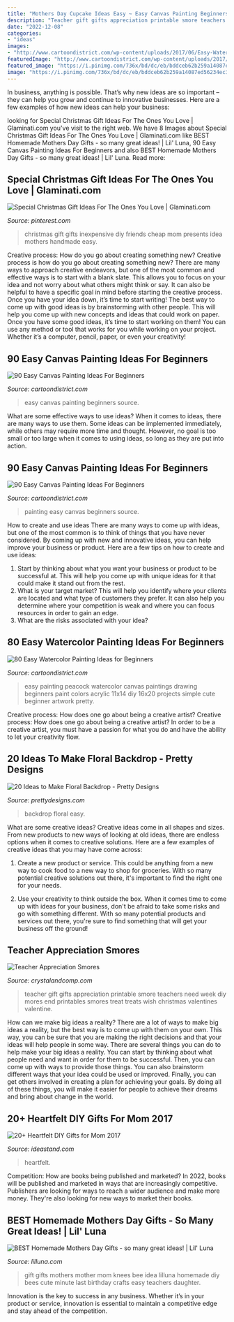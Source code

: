 ```yaml
---
title: "Mothers Day Cupcake Ideas Easy ~ Easy Canvas Painting Beginners Source"
description: "Teacher gift gifts appreciation printable smore teachers need week diy mores end printables smores treat treats wish christmas valentines valentine"
date: "2022-12-08"
categories:
- "ideas"
images:
- "http://www.cartoondistrict.com/wp-content/uploads/2017/06/Easy-Watercolor-Painting-Ideas-for-Beginners00040.jpeg"
featuredImage: "http://www.cartoondistrict.com/wp-content/uploads/2017/06/Easy-Canvas-Painting-Ideas-For-Beginners21-1.jpg"
featured_image: "https://i.pinimg.com/736x/bd/dc/eb/bddceb62b259a14087ed56234ec39ae6--inexpensive-christmas-gifts-christmas-gift-ideas.jpg"
image: "https://i.pinimg.com/736x/bd/dc/eb/bddceb62b259a14087ed56234ec39ae6--inexpensive-christmas-gifts-christmas-gift-ideas.jpg"
---
```



In business, anything is possible. That’s why new ideas are so important – they can help you grow and continue to innovative businesses. Here are a few examples of how new ideas can help your business: 

	

		
looking for Special Christmas Gift Ideas For The Ones You Love | Glaminati.com you've visit to the right web. We have 8 Images about Special Christmas Gift Ideas For The Ones You Love | Glaminati.com like BEST Homemade Mothers Day Gifts - so many great ideas! | Lil&#039; Luna, 90 Easy Canvas Painting Ideas For Beginners and also BEST Homemade Mothers Day Gifts - so many great ideas! | Lil&#039; Luna. Read more:
		
    
## Special Christmas Gift Ideas For The Ones You Love | Glaminati.com

<img loading=lazy src="https://i.pinimg.com/736x/bd/dc/eb/bddceb62b259a14087ed56234ec39ae6--inexpensive-christmas-gifts-christmas-gift-ideas.jpg" onerror="this.onerror=null;this.src='https://tse1.mm.bing.net/th?id=OIP.ME6GI92fnURY39YunBMKjwHaLG&amp;pid=15.1';" alt="Special Christmas Gift Ideas For The Ones You Love | Glaminati.com">

_Source: pinterest.com_

>christmas gift gifts inexpensive diy friends cheap mom presents idea mothers handmade easy. 

	

Creative process: How do you go about creating something new?
Creative process is how do you go about creating something new? There are many ways to approach creative endeavors, but one of the most common and effective ways is to start with a blank slate. This allows you to focus on your idea and not worry about what others might think or say. It can also be helpful to have a specific goal in mind before starting the creative process. Once you have your idea down, it’s time to start writing! The best way to come up with good ideas is by brainstorming with other people. This will help you come up with new concepts and ideas that could work on paper. Once you have some good ideas, it’s time to start working on them! You can use any method or tool that works for you while working on your project. Whether it’s a computer, pencil, paper, or even your creativity!

    
## 90 Easy Canvas Painting Ideas For Beginners

<img loading=lazy src="http://www.cartoondistrict.com/wp-content/uploads/2017/06/Easy-Canvas-Painting-Ideas-For-Beginners21-1.jpg" onerror="this.onerror=null;this.src='https://tse1.mm.bing.net/th?id=OIP.4OkhfQN4teidQ5dAVEC1JwHaJ4&amp;pid=15.1';" alt="90 Easy Canvas Painting Ideas For Beginners">

_Source: cartoondistrict.com_

>easy canvas painting beginners source. 

	

What are some effective ways to use ideas?
When it comes to ideas, there are many ways to use them. Some ideas can be implemented immediately, while others may require more time and thought. However, no goal is too small or too large when it comes to using ideas, so long as they are put into action.

    
## 90 Easy Canvas Painting Ideas For Beginners

<img loading=lazy src="http://www.cartoondistrict.com/wp-content/uploads/2017/06/Easy-Canvas-Painting-Ideas-For-Beginners0201.jpg" onerror="this.onerror=null;this.src='https://tse2.mm.bing.net/th?id=OIP.hI1Tv4Y6Y5t2unCN60fbQgHaLc&amp;pid=15.1';" alt="90 Easy Canvas Painting Ideas For Beginners">

_Source: cartoondistrict.com_

>painting easy canvas beginners source. 

	

How to create and use ideas
There are many ways to come up with ideas, but one of the most common is to think of things that you have never considered. By coming up with new and innovative ideas, you can help improve your business or product. Here are a few tips on how to create and use ideas: 
1. Start by thinking about what you want your business or product to be successful at. This will help you come up with unique ideas for it that could make it stand out from the rest. 
2. What is your target market? This will help you identify where your clients are located and what type of customers they prefer. It can also help you determine where your competition is weak and where you can focus resources in order to gain an edge. 
3. What are the risks associated with your idea?

    
## 80 Easy Watercolor Painting Ideas For Beginners

<img loading=lazy src="http://www.cartoondistrict.com/wp-content/uploads/2017/06/Easy-Watercolor-Painting-Ideas-for-Beginners00040.jpeg" onerror="this.onerror=null;this.src='https://tse1.mm.bing.net/th?id=OIP.hcdsvX2tD2TqH3gkZ74hyQHaJ4&amp;pid=15.1';" alt="80 Easy Watercolor Painting Ideas for Beginners">

_Source: cartoondistrict.com_

>easy painting peacock watercolor canvas paintings drawing beginners paint colors acrylic 11x14 diy 16x20 projects simple cute beginner artwork pretty. 

	

Creative process: How does one go about being a creative artist?
Creative process: How does one go about being a creative artist?
In order to be a creative artist, you must have a passion for what you do and have the ability to let your creativity flow.

    
## 20 Ideas To Make Floral Backdrop - Pretty Designs

<img loading=lazy src="https://www.prettydesigns.com/wp-content/uploads/2015/07/20-ideas-to-make-floral-backdrop7.jpg" onerror="this.onerror=null;this.src='https://tse2.mm.bing.net/th?id=OIP.UEza9UBzZ0SR38MlBJ21EAHaHa&amp;pid=15.1';" alt="20 Ideas to Make Floral Backdrop - Pretty Designs">

_Source: prettydesigns.com_

>backdrop floral easy. 

	

What are some creative ideas?
Creative ideas come in all shapes and sizes. From new products to new ways of looking at old ideas, there are endless options when it comes to creative solutions. Here are a few examples of creative ideas that you may have come across: 
1. Create a new product or service. This could be anything from a new way to cook food to a new way to shop for groceries. With so many potential creative solutions out there, it's important to find the right one for your needs. 

2. Use your creativity to think outside the box. When it comes time to come up with ideas for your business, don't be afraid to take some risks and go with something different. With so many potential products and services out there, you're sure to find something that will get your business off the ground! 


    
## Teacher Appreciation Smores

<img loading=lazy src="https://crystalandcomp.com/wp-content/uploads/2011/05/smore-printable-for-your-teacher.jpg" onerror="this.onerror=null;this.src='https://tse1.mm.bing.net/th?id=OIP.xJswVHwpeJ2urzapXUni_wHaLH&amp;pid=15.1';" alt="Teacher Appreciation Smores">

_Source: crystalandcomp.com_

>teacher gift gifts appreciation printable smore teachers need week diy mores end printables smores treat treats wish christmas valentines valentine. 

	

How can we make big ideas a reality?
There are a lot of ways to make big ideas a reality, but the best way is to come up with them on your own. This way, you can be sure that you are making the right decisions and that your ideas will help people in some way. There are several things you can do to help make your big ideas a reality. You can start by thinking about what people need and want in order for them to be successful. Then, you can come up with ways to provide those things. You can also brainstorm different ways that your idea could be used or improved. Finally, you can get others involved in creating a plan for achieving your goals. By doing all of these things, you will make it easier for people to achieve their dreams and bring about change in the world.

    
## 20+ Heartfelt DIY Gifts For Mom 2017

<img loading=lazy src="https://ideastand.com/wp-content/uploads/2016/11/heartfelt-diy-gifts-for-mom/3-heartfelt-diy-gifts-for-mom.jpg" onerror="this.onerror=null;this.src='https://tse1.mm.bing.net/th?id=OIP.iy6MvJXV7vTm4j2SBz5zzQHaLH&amp;pid=15.1';" alt="20+ Heartfelt DIY Gifts for Mom 2017">

_Source: ideastand.com_

>heartfelt. 

	

Competition: How are books being published and marketed?
In 2022, books will be published and marketed in ways that are increasingly competitive. Publishers are looking for ways to reach a wider audience and make more money. They're also looking for new ways to market their books.

    
## BEST Homemade Mothers Day Gifts - So Many Great Ideas! | Lil&#039; Luna

<img loading=lazy src="https://lilluna.com/wp-content/uploads/2015/04/Bees-Knees-Mom-Gift-1.jpg" onerror="this.onerror=null;this.src='https://tse1.mm.bing.net/th?id=OIP.48VXTtE3WtnaDhmF348X3gHaKX&amp;pid=15.1';" alt="BEST Homemade Mothers Day Gifts - so many great ideas! | Lil&#039; Luna">

_Source: lilluna.com_

>gift gifts mothers mother mom knees bee idea lilluna homemade diy bees cute minute last birthday crafts easy teachers daughter. 

	

Innovation is the key to success in any business. Whether it’s in your product or service, innovation is essential to maintain a competitive edge and stay ahead of the competition.

